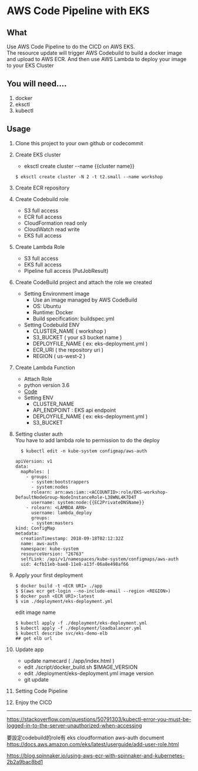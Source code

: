 # AWS Code Pipeline with EKS

## What
Use AWS Code Pipeline to do the CICD on AWS EKS.\
The resource update will trigger AWS Codebuild to build a docker image and upload to AWS ECR. And then use AWS Lambda to deploy your image to your EKS Cluster


## You will need....
1. docker
1. eksctl
1. kubectl


## Usage
1. Clone this project to your own github or codecommit

1. Create EKS cluster
    - eksctl create cluster --name {{cluster name}}
    ```
    $ eksctl create cluster -N 2 -t t2.small --name workshop
    ```
1. Create ECR repository

1. Create Codebuild role
    - S3 full access
    - ECR full access
    - CloudFormation read only
    - CloudWatch read write
    - EKS full access

1. Create Lambda Role
    - S3 full access
    - EKS full access
    - Pipeline full access (PutJobResult)

1. Create CodeBuild project and attach the role we created
    - Setting Environment image
        - Use an image managed by AWS CodeBuild
        - OS: Ubuntu
        - Runtime: Docker
        - Build specification: buildspec.yml
    - Setting Codebuild ENV
        - CLUSTER_NAME ( workshop )
        - S3_BUCKET ( your s3 bucket name )
        - DEPLOYFILE_NAME ( ex: eks-deployment.yml )
        - ECR_URI  ( the repository uri )
        - REGION ( us-west-2 )

1. Create Lambda Function
    - Attach Role
    - python version 3.6
    - [Code](https://github.com/ivan-lin1993/k8s-lambda-deploy)
    - Setting ENV
        - CLUSTER_NAME
        - API_ENDPOINT : EKS api endpoint
        - DEPLOYFILE_NAME  ( ex: eks-deployment.yml )
        - S3_BUCKET

1. Setting cluster auth    
    You have to add lambda role to permission to do the deploy
    ```
      $ kubectl edit -n kube-system configmap/aws-auth
    ```
    ```
    apiVersion: v1
    data:
      mapRoles: |
        - groups:
          - system:bootstrappers
          - system:nodes
          rolearn: arn:aws:iam::<ACCOUNTID>:role/EKS-workshop-DefaultNodeGroup-NodeInstanceRole-L38WNL4K7D4T
          username: system:node:{{EC2PrivateDNSName}}
        - rolearn: <LAMBDA ARN>
          username: lambda_deploy
          groups:
          - system:masters
    kind: ConfigMap
    metadata:
      creationTimestamp: 2018-09-18T02:12:32Z
      name: aws-auth
      namespace: kube-system
      resourceVersion: "26763"
      selfLink: /api/v1/namespaces/kube-system/configmaps/aws-auth
      uid: 4cfb11eb-bae8-11e8-a13f-06a8e498af66
    ```

1. Apply your first deployment
    ```
    $ docker build -t <ECR URI> ./app
    $ $(aws ecr get-login --no-include-email --region <REGION>)
    $ docker push <ECR URI>:latest
    $ vim ./deployment/eks-deployment.yml
    ```
    edit image name
    ```
    $ kubectl apply -f ./deployment/eks-deployment.yml
    $ kubectl apply -f ./deployment/loadbalancer.yml
    $ kubectl describe svc/eks-demo-elb
    ## get elb url
    ```

1. Update app
    - update namecard ( ./app/index.html )
    - edit ./script/docker_build.sh $IMAGE_VERSION
    - edit ./deployment/eks-deployment.yml image version
    - git update
    

1. Setting Code Pipeline

1. Enjoy the CICD


<hr>

https://stackoverflow.com/questions/50791303/kubectl-error-you-must-be-logged-in-to-the-server-unauthorized-when-accessing

要設定codebuild的role有
eks cloudformation 
aws-auth document
https://docs.aws.amazon.com/eks/latest/userguide/add-user-role.html

https://blog.spinnaker.io/using-aws-ecr-with-spinnaker-and-kubernetes-2b2a9bac8bd1

